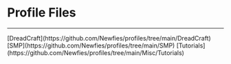 # Profile Files
<hr>
[DreadCraft](https://github.com/Newfies/profiles/tree/main/DreadCraft)
[SMP](https://github.com/Newfies/profiles/tree/main/SMP)
[Tutorials](https://github.com/Newfies/profiles/tree/main/Misc/Tutorials)